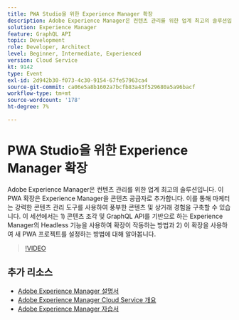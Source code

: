 ```yaml
---
title: PWA Studio을 위한 Experience Manager 확장
description: Adobe Experience Manager은 컨텐츠 관리를 위한 업계 최고의 솔루션입니다. 이 PWA 확장은 Experience Manager을 콘텐츠 공급자로 추가합니다. 이를 통해 마케터는 강력한 콘텐츠 관리 도구를 사용하여 풍부한 콘텐츠 및 상거래 경험을 구축할 수 있습니다. 이 세션에서는 1) 콘텐츠 조각 및 GraphQL API를 기반으로 하는 Experience Manager의 Headless 기능을 사용하여 확장이 작동하는 방법과 2) 이 확장을 사용하여 새 PWA 프로젝트를 설정하는 방법에 대해 알아봅니다.
solution: Experience Manager
feature: GraphQL API
topic: Development
role: Developer, Architect
level: Beginner, Intermediate, Experienced
version: Cloud Service
kt: 9142
type: Event
exl-id: 2d942b30-f073-4c30-9154-67fe57963ca4
source-git-commit: ca06e5a8b1602a7bcfb83a43f529680a5a96bacf
workflow-type: tm+mt
source-wordcount: '178'
ht-degree: 7%

---
```


# PWA Studio을 위한 Experience Manager 확장

Adobe Experience Manager은 컨텐츠 관리를 위한 업계 최고의 솔루션입니다. 이 PWA 확장은 Experience Manager을 콘텐츠 공급자로 추가합니다. 이를 통해 마케터는 강력한 콘텐츠 관리 도구를 사용하여 풍부한 콘텐츠 및 상거래 경험을 구축할 수 있습니다. 이 세션에서는 1) 콘텐츠 조각 및 GraphQL API를 기반으로 하는 Experience Manager의 Headless 기능을 사용하여 확장이 작동하는 방법과 2) 이 확장을 사용하여 새 PWA 프로젝트를 설정하는 방법에 대해 알아봅니다.

>[!VIDEO](https://video.tv.adobe.com/v/337581/?quality=12&learn=on&hidetitle=true)

## 추가 리소스

- [Adobe Experience Manager 설명서](https://experienceleague.adobe.com/docs/experience-manager-cloud-service.html)
- [Adobe Experience Manager Cloud Service 개요](https://experienceleague.adobe.com/docs/experience-manager-cloud-service/overview/home.html)
- [Adobe Experience Manager 자습서](https://experienceleague.adobe.com/docs/experience-manager-tutorials.html)
